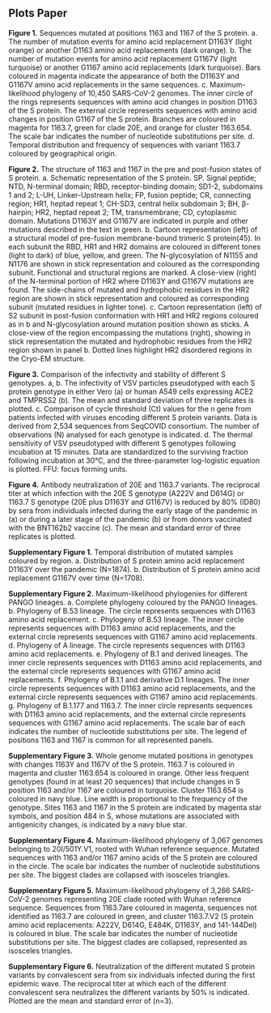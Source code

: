 ## Plots Paper


**Figure 1.** Sequences mutated at positions 1163 and 1167 of the S protein. a. The number of mutation events for amino acid replacement D1163Y (light orange) or another D1163 amino acid replacements (dark orange). b. The number of mutation events for amino acid replacement G1167V (light turquoise) or another G1167 amino acid replacements (dark turquoise). Bars coloured in magenta indicate the appearance of both the D1163Y and G1167V amino acid replacements in the same sequences. c.  Maximum-likelihood phylogeny of 10,450 SARS-CoV-2 genomes. The inner circle of the rings represents sequences with amino acid changes in position D1163 of the S protein. The external circle represents sequences with amino acid changes in position G1167 of the S protein. Branches are coloured in magenta for 1163.7, green for clade 20E, and orange for cluster 1163.654. The scale bar indicates the number of nucleotide substitutions per site. d. Temporal distribution and frequency of sequences with variant 1163.7 coloured by geographical origin.

**Figure 2.** The structure of 1163 and 1167 in the pre and post-fusion states of S protein. a. Schematic representation of the S protein. SP. Signal peptide; NTD, N-terminal domain; RBD, receptor-binding domain; SD1-2, subdomains 1 and 2; L-UH, Linker-Upstream helix; FP, fusion peptide; CR, connecting region; HR1, heptad repeat 1; CH-SD3, central helix subdomain 3; BH, β-hairpin; HR2, heptad repeat 2; TM, transmembrane; CD, cytoplasmic domain. Mutations D1163Y and G1167V are indicated in purple and other mutations described in the text in green. b. Cartoon representation (left) of a structural model of pre-fusion membrane-bound trimeric S protein(45). In each subunit the RBD, HR1 and HR2 domains are coloured in different tones (light to dark) of blue, yellow, and green. The N-glycosylation of N1155 and N1176 are shown in stick representation and coloured as the corresponding subunit. Functional and structural regions are marked. A close-view (right) of the N-terminal portion of HR2 where D1163Y and G1167V mutations are found. The side-chains of mutated and hydrophobic residues in the HR2 region are shown in stick representation and coloured as corresponding subunit (mutated residues in lighter tone). c. Cartoon representation (left) of S2 subunit in post-fusion conformation with HR1 and HR2 regions coloured as in b and N-glycosylation around mutation position shown as sticks. A close-view of the region encompassing the mutations (right), showing in stick representation the mutated and hydrophobic residues from the HR2 region shown in panel b. Dotted lines highlight HR2 disordered regions in the Cryo-EM structure. 

**Figure 3.** Comparison of the infectivity and stability of different S genotypes. a, b. The infectivity of VSV particles pseudotyped with each S protein genotype in either Vero (a) or human A549 cells expressing ACE2 and TMPRSS2 (b). The mean and standard deviation of three replicates is plotted. c. Comparison of cycle threshold (Ct) values for the n gene from patients infected with viruses encoding different S protein variants. Data is derived from 2,534 sequences from SeqCOVID consortium. The number of observations (N) analysed for each genotype is indicated. d. The thermal sensitivity of VSV pseudotyped with different S genotypes following incubation at 15 minutes. Data are standardized to the surviving fraction following incubation at 30°C, and the three-parameter log-logistic equation is plotted.  FFU: focus forming units. 

**Figure 4.** Antibody neutralization of 20E and 1163.7 variants. The reciprocal titer at which infection with the 20E S genotype (A222V and D614G) or 1163.7 S genotype (20E plus D1163Y and G1167V) is reduced by 80% (ID80) by sera from individuals infected during the early stage of the pandemic in (a) or during a later stage of the pandemic (b) or from donors vaccinated with the BNT162b2 vaccine (c). The mean and standard error of three replicates is plotted.

**Supplementary Figure 1.** Temporal distribution of mutated samples coloured by region. a. Distribution of S protein amino acid replacement D1163Y over the pandemic (N=1874). b. Distribution of S protein amino acid replacement G1167V over time (N=1708). 

**Supplementary Figure 2.** Maximum-likelihood phylogenies for different PANGO lineages. a. Complete phylogeny coloured by the PANGO lineages. b. Phylogeny of B.53 lineage. The circle represents sequences with D1163 amino acid replacement. c. Phylogeny of B.53 lineage. The inner circle represents sequences with D1163 amino acid replacements, and the external circle represents sequences with G1167 amino acid replacements. d. Phylogeny of A lineage. The circle represents sequences with D1163 amino acid replacements. e. Phylogeny of B.1 and derived lineages. The inner circle represents sequences with D1163 amino acid replacements, and the external circle represents sequences with G1167 amino acid replacements. f. Phylogeny of B.1.1 and derivative D.1 lineages. The inner circle represents sequences with D1163 amino acid replacements, and the external circle represents sequences with G1167 amino acid replacements. g. Phylogeny of B.1.177 and 1163.7. The inner circle represents sequences with D1163 amino acid replacements, and the external circle represents sequences with G1167 amino acid replacements. The scale bar of each indicates the number of nucleotide substitutions per site. The legend of positions 1163 and 1167 is common for all represented panels. 

**Supplementary Figure 3.** Whole genome mutated positions in genotypes with changes 1163Y and 1167V of the S protein. 1163.7 is coloured in magenta and cluster 1163.654 is coloured in orange. Other less frequent genotypes (found in at least 20 sequences) that include changes in S position 1163 and/or 1167 are coloured in turquoise. Cluster 1163.654 is coloured in navy blue. Line width is proportional to the frequency of the genotype. Sites 1163 and 1167 in the S protein are indicated by magenta star symbols, and position 484 in S, whose mutations are associated with antigenicity changes, is indicated by a navy blue star.

**Supplementary Figure 4.** Maximum-likelihood phylogeny of 3,067 genomes belonging to 20I/501Y.V1, rooted with Wuhan reference sequence. Mutated sequences with 1163 and/or 1167 amino acids of the S protein are coloured in the circle. The scale bar indicates the number of nucleotide substitutions per site. The biggest clades are collapsed with isosceles triangles. 

**Supplementary Figure 5.** Maximum-likelihood phylogeny of 3,266 SARS-CoV-2 genomes representing 20E clade rooted with Wuhan reference sequence. Sequences from 1163.7are coloured in magenta, sequences not identified as 1163.7 are coloured in green, and cluster 1163.7.V2 (S protein amino acid replacements: A222V, D614G, E484K, D1163Y, and 141-144Del) is coloured in blue. The scale bar indicates the number of nucleotide substitutions per site. The biggest clades are collapsed, represented as isosceles triangles.

**Supplementary Figure 6.** Neutralization of the different mutated S protein variants by convalescent sera from six individuals infected during the first epidemic wave. The reciprocal titer at which each of the different convalescent sera neutralizes the different variants by 50% is indicated. Plotted are the mean and standard error of (n=3).
